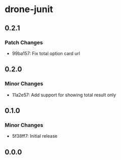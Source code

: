 # drone-junit

## 0.2.1

### Patch Changes

- 99ba157: Fix total option card url

## 0.2.0

### Minor Changes

- 11a2e57: Add support for showing total result only

## 0.1.0

### Minor Changes

- 5f38ff7: Initial release

## 0.0.0
